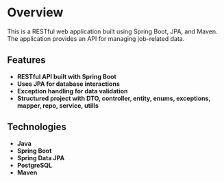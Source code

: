 # Overview 
This is a RESTful web application built using Spring Boot, JPA, and Maven. The application provides an API for managing job-related data.

## Features
- **RESTful API built with Spring Boot**
- **Uses JPA for database interactions**
- **Exception handling for data validation**
- **Structured project with DTO, controller, entity, enums, exceptions, mapper, repo, service, utills**

## Technologies
- **Java**
- **Spring Boot**
- **Spring Data JPA**
- **PostgreSQL**
- **Maven**
